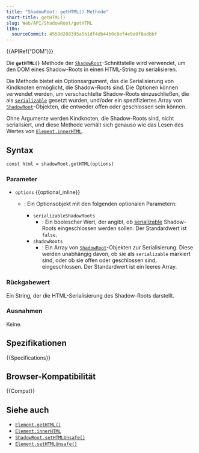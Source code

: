 ```yaml
---
title: "ShadowRoot: getHTML() Methode"
short-title: getHTML()
slug: Web/API/ShadowRoot/getHTML
l10n:
  sourceCommit: 4558d208395a5b1df4db44b0c8ef4e9a0f8adbbf
---
```


{{APIRef("DOM")}}

Die **`getHTML()`** Methode der [`ShadowRoot`](/de/docs/Web/API/ShadowRoot)-Schnittstelle wird verwendet, um den DOM eines Shadow-Roots in einen HTML-String zu serialisieren.

Die Methode bietet ein Optionsargument, das die Serialisierung von Kindknoten ermöglicht, die Shadow-Roots sind. Die Optionen können verwendet werden, um verschachtelte Shadow-Roots einzuschließen, die als [`serializable`](/de/docs/Web/API/ShadowRoot/serializable) gesetzt wurden, und/oder ein spezifiziertes Array von [`ShadowRoot`](/de/docs/Web/API/ShadowRoot)-Objekten, die entweder offen oder geschlossen sein können.

Ohne Argumente werden Kindknoten, die Shadow-Roots sind, nicht serialisiert, und diese Methode verhält sich genauso wie das Lesen des Wertes von [`Element.innerHTML`](/de/docs/Web/API/Element/innerHTML).

## Syntax

```js-nolint
const html = shadowRoot.getHTML(options)
```

### Parameter

- `options` {{optional_inline}}

  - : Ein Optionsobjekt mit den folgenden optionalen Parametern:

    - `serializableShadowRoots`
      - : Ein boolescher Wert, der angibt, ob [serializable](/de/docs/Web/API/ShadowRoot/serializable) Shadow-Roots eingeschlossen werden sollen.
        Der Standardwert ist `false`.
    - `shadowRoots`
      - : Ein Array von [`ShadowRoot`](/de/docs/Web/API/ShadowRoot)-Objekten zur Serialisierung.
        Diese werden unabhängig davon, ob sie als `serializable` markiert sind, oder ob sie offen oder geschlossen sind, eingeschlossen.
        Der Standardwert ist ein leeres Array.

### Rückgabewert

Ein String, der die HTML-Serialisierung des Shadow-Roots darstellt.

### Ausnahmen

Keine.

## Spezifikationen

{{Specifications}}

## Browser-Kompatibilität

{{Compat}}

## Siehe auch

- [`Element.getHTML()`](/de/docs/Web/API/Element/getHTML)
- [`Element.innerHTML`](/de/docs/Web/API/Element/innerHTML)
- [`ShadowRoot.setHTMLUnsafe()`](/de/docs/Web/API/ShadowRoot/setHTMLUnsafe)
- [`Element.setHTMLUnsafe()`](/de/docs/Web/API/Element/setHTMLUnsafe)
